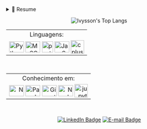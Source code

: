 <details>
    <summary>📃 Resume</summary>
    
    ## 🏫 Educação
    - 📚 **Técnico em Programação de Jogos Digitais** (2019 - 2020)
    | **SENAI Prof. Stenio Lopes** - Campina Grande, Brasil
    - 📚 **Bacharelado em Engenharia de Computação** (2021 --)
    | **Instituto Federal da Paraíba** - Campina Grande, Brasil
  </details>
  
  <p align="center">
    <img src="https://github-readme-stats.vercel.app/api/top-langs/?username=IvyssonUchoa&layout=compact&langs_count=8&hide=Blade,Shell&theme=dark" title="Ivysson's Top Langs" alt="Ivysson's Top Langs" />
  </p>
  
  <table align="center">
    <tr>    
        <td align="center">Linguagens:</td>
    </tr>
    <tr>
        <td align="left">
            <img align="center" title="Python" height="30" width="40" src="https://cdn.jsdelivr.net/gh/devicons/devicon/icons/python/python-original.svg" />
            <img align="center" title="MySQL" height="30" width="40" src="https://cdn.jsdelivr.net/gh/devicons/devicon/icons/mysql/mysql-original.svg" />
            <img align="center" alt="postesgres" src="https://cdn.jsdelivr.net/gh/devicons/devicon/icons/postgresql/postgresql-original.svg"width = "30">
            <img align="center" title="JavaScript" height="30" width="40" src="https://cdn.jsdelivr.net/gh/devicons/devicon/icons/javascript/javascript-original.svg" />
            <img align="center" alt="cplusplus" src="https://cdn.jsdelivr.net/gh/devicons/devicon/icons/cplusplus/cplusplus-original.svg"  width = "36">
          </td>
    </tr>
  </table>
<br>
  <table align="center">
    <tr>    
        <td align="center">Conhecimento em:</td>
    </tr>
    <tr>
          <td align="right">
            <img align="center" title="Numpy" height="30" width="40" src="https://cdn.jsdelivr.net/gh/devicons/devicon/icons/numpy/numpy-original.svg" />
            <img align="center" title="Pandas" height="30" width="40" src="https://cdn.jsdelivr.net/gh/devicons/devicon/icons/pandas/pandas-original.svg" />
            <img align="center" title="Git" height="30" width="40" src="https://cdn.jsdelivr.net/gh/devicons/devicon/icons/git/git-original.svg" />
            <img align="center" title="NodeJS" height="30" width="40" src="https://cdn.jsdelivr.net/gh/devicons/devicon/icons/nodejs/nodejs-original.svg" />
            <img align="center" alt="jupyter" src="https://cdn.jsdelivr.net/gh/devicons/devicon/icons/jupyter/jupyter-original-wordmark.svg"width = "36">
          </td>
    </tr>
  </table>
  <br>
  <p align="center">
    <a href="https://www.linkedin.com/in/IvyssonUchoa/"><img src="https://img.shields.io/badge/LinkedIn-0A66C2?style=for-the-badge&logo=LinkedIn&logoColor=white" title="Ivysson's LinkedIn" alt="LinkedIn Badge" /></a>
    <a href="mailto:ivysson2312@gmail.com"><img src="https://img.shields.io/badge/Gmail-EA4335?style=for-the-badge&logo=gmail&logoColor=white" title="Ivysson's E-mail" alt="E-mail Badge" /></a>
  </p>
